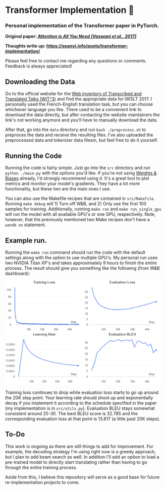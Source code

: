 # Transformer Implementation :car:

### Personal implementation of the Transformer paper in PyTorch.

**Original paper: [_Attention is All You Need (Vaswani et al., 2017)_](https://arxiv.org/pdf/1706.03762.pdf)**

**Thoughts write up: https://seanyi.info/posts/transformer-implementation/**

Please feel free to contact me regarding any questions or comments. Feedback is always appreciated!

## Downloading the Data

Go to the official website for the [Web Inventory of Transcribed and Translated Talks (WIT^3)](https://wit3.fbk.eu/) and find the appropriate data for IWSLT 2017. I personally used the French-English translation task, but you can choose whichever language you like. There used to be a convenient link to download the data directly, but after contacting the website maintainers the link's not working anymore and you'll have to manually download the data.

After that, go into the `data` directory and run `bash ./preprocess.sh` to preproces the data and receive the resulting files. I've also uploaded the preprocessed data and tokenizer data filesm, but feel free to do it yourself.

## Running the Code

Running the code is fairly simple. Just go into the `src` directory and run `python ./main.py` with the options you'd like. If you're not using [Weights & Biases](https://wandb.ai/) already, I'd strongly recommend using it. It's a great tool to plot metrics and monitor your model's gradients. They have a lot more functionality, but these two are the main ones I use.

You can also use the Makefile recipes that are contained in `src/Makefile`. Running `make debug` will 1) Turn off W&B, and 2) Only use the first 100 samples for training. Additionally, running `make run` and `make run_single_gpu` will run the model with all available GPU's or one GPU, respectively. Note, however, that the previously mentioned two Make recipes don't have a `wandb on` statement.

## Example run.

Running the `make run` command should run the code with the default settings along with the option to use multiple GPU's. My personal run uses two NVIDIA Titan XP's and takes approximately 9 hours to finish the entire process. The result should give you something like the following (from W&B dashboard):

![image](https://github.com/seanswyi/transformer-implementation/blob/main/images/transformer_images.png?raw=true)

Training loss continues to drop while evaluation loss starts to go up around the 20K step point. Your learning rate should shoot up and exponentially decay if you implement it according to the schedule specified in the paper (my implementation is in `src/utils.py`). Evaluation BLEU stays somewhat consistent around 25-30. The best BLEU score is 32.785 and the corresponding evaluation loss at that point is 13.817 (a little past 20K steps).

## To-Do

This work is ongoing as there are still things to add for improvement. For example, the decoding strategy I'm using right now is a greedy approach, but I plan to add beam search as well. In addition I'll add an option to load a pre-trained model to directly start translating rather than having to go through the entire training process.

Aside from this, I believe this repository will serve as a good base for future re-implementation projects to come.
